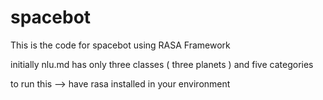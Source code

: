 # spacebot

This is the code for spacebot using RASA Framework

initially nlu.md has only three classes ( three planets ) and five categories 

to run this 
--> have rasa installed in your environment 
